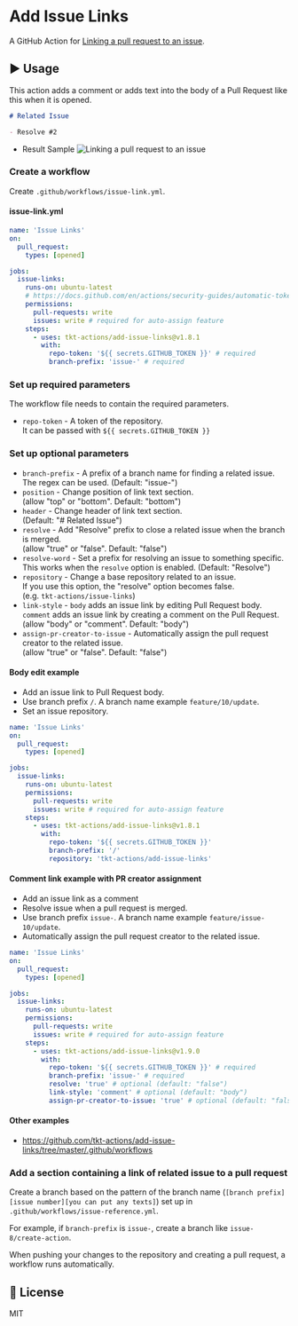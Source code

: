 # Add Issue Links

A GitHub Action for [Linking a pull request to an issue](https://help.github.com/en/enterprise/2.17/user/github/managing-your-work-on-github/linking-a-pull-request-to-an-issue).

## :arrow_forward: Usage

This action adds a comment or adds text into the body of a Pull Request like this when it is opened.

```md
# Related Issue

- Resolve #2
```

- Result Sample
  ![Linking a pull request to an issue](readmeImages/pull-request.png)

### Create a workflow

Create `.github/workflows/issue-link.yml`.

#### issue-link.yml

```yml
name: 'Issue Links'
on:
  pull_request:
    types: [opened]

jobs:
  issue-links:
    runs-on: ubuntu-latest
    # https://docs.github.com/en/actions/security-guides/automatic-token-authentication#permissions-for-the-github_token
    permissions:
      pull-requests: write
      issues: write # required for auto-assign feature
    steps:
      - uses: tkt-actions/add-issue-links@v1.8.1
        with:
          repo-token: '${{ secrets.GITHUB_TOKEN }}' # required
          branch-prefix: 'issue-' # required
```

### Set up required parameters

The workflow file needs to contain the required parameters.

- `repo-token` - A token of the repository.  
  It can be passed with `${{ secrets.GITHUB_TOKEN }}`

### Set up optional parameters

- `branch-prefix` - A prefix of a branch name for finding a related issue. The regex can be used.
  (Default: "issue-")
- `position` - Change position of link text section.  
  (allow "top" or "bottom". Default: "bottom")
- `header` - Change header of link text section.  
  (Default: "# Related Issue")
- `resolve` - Add "Resolve" prefix to close a related issue when the branch is merged.  
  (allow "true" or "false". Default: "false")
- `resolve-word` - Set a prefix for resolving an issue to something specific.
  This works when the `resolve` option is enabled.
  (Default: "Resolve")
- `repository` - Change a base repository related to an issue.  
  If you use this option, the "resolve" option becomes false.  
  (e.g. `tkt-actions/issue-links`)
- `link-style` - `body` adds an issue link by editing Pull Request body.  
  `comment` adds an issue link by creating a comment on the Pull Request.  
  (allow "body" or "comment". Default: "body")
- `assign-pr-creator-to-issue` - Automatically assign the pull request creator to the related issue.  
  (allow "true" or "false". Default: "false")

#### Body edit example

- Add an issue link to Pull Request body.
- Use branch prefix `/`. A branch name example `feature/10/update`.
- Set an issue repository.

```yml
name: 'Issue Links'
on:
  pull_request:
    types: [opened]

jobs:
  issue-links:
    runs-on: ubuntu-latest
    permissions:
      pull-requests: write
      issues: write # required for auto-assign feature
    steps:
      - uses: tkt-actions/add-issue-links@v1.8.1
        with:
          repo-token: '${{ secrets.GITHUB_TOKEN }}'
          branch-prefix: '/'
          repository: 'tkt-actions/add-issue-links'
```

#### Comment link example with PR creator assignment

- Add an issue link as a comment
- Resolve issue when a pull request is merged.
- Use branch prefix `issue-`. A branch name example `feature/issue-10/update`.
- Automatically assign the pull request creator to the related issue.

```yml
name: 'Issue Links'
on:
  pull_request:
    types: [opened]

jobs:
  issue-links:
    runs-on: ubuntu-latest
    permissions:
      pull-requests: write
      issues: write # required for auto-assign feature
    steps:
      - uses: tkt-actions/add-issue-links@v1.9.0
        with:
          repo-token: '${{ secrets.GITHUB_TOKEN }}' # required
          branch-prefix: 'issue-' # required
          resolve: 'true' # optional (default: "false")
          link-style: 'comment' # optional (default: "body")
          assign-pr-creator-to-issue: 'true' # optional (default: "false")
```

#### Other examples

- https://github.com/tkt-actions/add-issue-links/tree/master/.github/workflows

### Add a section containing a link of related issue to a pull request

Create a branch based on the pattern of the branch name (`[branch prefix][issue number][you can put any texts]`) set up in `.github/workflows/issue-reference.yml`.

For example, if `branch-prefix` is `issue-`, create a branch like `issue-8/create-action`.

When pushing your changes to the repository and creating a pull request, a workflow runs automatically.

## :memo: License

MIT
